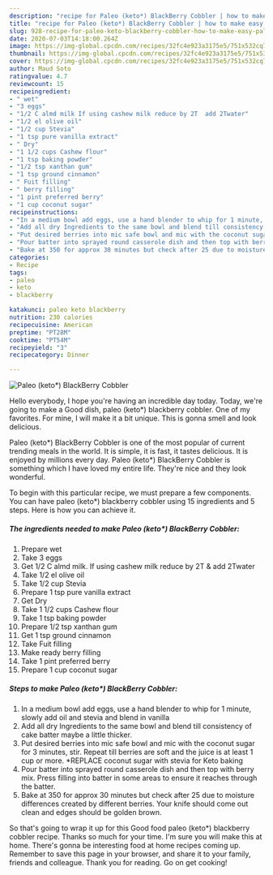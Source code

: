 ```yaml
---
description: "recipe for Paleo (keto*) BlackBerry Cobbler | how to make easy Paleo (keto*) BlackBerry Cobbler"
title: "recipe for Paleo (keto*) BlackBerry Cobbler | how to make easy Paleo (keto*) BlackBerry Cobbler"
slug: 928-recipe-for-paleo-keto-blackberry-cobbler-how-to-make-easy-paleo-keto-blackberry-cobbler
date: 2020-07-03T14:18:00.264Z
image: https://img-global.cpcdn.com/recipes/32fc4e923a3175e5/751x532cq70/paleo-keto-blackberry-cobbler-recipe-main-photo.jpg
thumbnail: https://img-global.cpcdn.com/recipes/32fc4e923a3175e5/751x532cq70/paleo-keto-blackberry-cobbler-recipe-main-photo.jpg
cover: https://img-global.cpcdn.com/recipes/32fc4e923a3175e5/751x532cq70/paleo-keto-blackberry-cobbler-recipe-main-photo.jpg
author: Maud Soto
ratingvalue: 4.7
reviewcount: 15
recipeingredient:
- " wet"
- "3 eggs"
- "1/2 C almd milk If using cashew milk reduce by 2T  add 2Twater"
- "1/2 el olive oil"
- "1/2 cup Stevia"
- "1 tsp pure vanilla extract"
- " Dry"
- "1 1/2 cups Cashew flour"
- "1 tsp baking powder"
- "1/2 tsp xanthan gum"
- "1 tsp ground cinnamon"
- " Fuit filling"
- " berry filling"
- "1 pint preferred berry"
- "1 cup coconut sugar"
recipeinstructions:
- "In a medium bowl add eggs, use a hand blender to whip for 1 minute, slowly add oil and stevia and blend in vanilla"
- "Add all dry Ingredients to the same bowl and blend till consistency of cake batter maybe a little thicker."
- "Put desired berries into mic safe bowl and mic with the coconut sugar for 3 minutes, stir. Repeat till berries are soft and the juice is at least 1 cup or more. *REPLACE coconut sugar with stevia for Keto baking"
- "Pour batter into sprayed round casserole dish and then top with berry mix. Press filling into batter in some areas to ensure it reaches through the batter."
- "Bake at 350 for approx 30 minutes but check after 25 due to moisture differences created by different berries. Your knife should come out clean and edges should be golden brown."
categories:
- Recipe
tags:
- paleo
- keto
- blackberry

katakunci: paleo keto blackberry 
nutrition: 230 calories
recipecuisine: American
preptime: "PT28M"
cooktime: "PT54M"
recipeyield: "3"
recipecategory: Dinner

---
```



![Paleo (keto*) BlackBerry Cobbler](https://img-global.cpcdn.com/recipes/32fc4e923a3175e5/751x532cq70/paleo-keto-blackberry-cobbler-recipe-main-photo.jpg)

Hello everybody, I hope you're having an incredible day today. Today, we're going to make a Good dish, paleo (keto*) blackberry cobbler. One of my favorites. For mine, I will make it a bit unique. This is gonna smell and look delicious.



Paleo (keto*) BlackBerry Cobbler is one of the most popular of current trending meals in the world. It is simple, it is fast, it tastes delicious. It is enjoyed by millions every day. Paleo (keto*) BlackBerry Cobbler is something which I have loved my entire life. They're nice and they look wonderful.


To begin with this particular recipe, we must prepare a few components. You can have paleo (keto*) blackberry cobbler using 15 ingredients and 5 steps. Here is how you can achieve it.

<!--inarticleads1-->

##### The ingredients needed to make Paleo (keto*) BlackBerry Cobbler:

1. Prepare  wet
1. Take 3 eggs
1. Get 1/2 C almd milk. If using cashew milk reduce by 2T &amp; add 2Twater
1. Take 1/2 el olive oil
1. Take 1/2 cup Stevia
1. Prepare 1 tsp pure vanilla extract
1. Get  Dry
1. Take 1 1/2 cups Cashew flour
1. Take 1 tsp baking powder
1. Prepare 1/2 tsp xanthan gum
1. Get 1 tsp ground cinnamon
1. Take  Fuit filling
1. Make ready  berry filling
1. Take 1 pint preferred berry
1. Prepare 1 cup coconut sugar




<!--inarticleads2-->

##### Steps to make Paleo (keto*) BlackBerry Cobbler:

1. In a medium bowl add eggs, use a hand blender to whip for 1 minute, slowly add oil and stevia and blend in vanilla
1. Add all dry Ingredients to the same bowl and blend till consistency of cake batter maybe a little thicker.
1. Put desired berries into mic safe bowl and mic with the coconut sugar for 3 minutes, stir. Repeat till berries are soft and the juice is at least 1 cup or more. *REPLACE coconut sugar with stevia for Keto baking
1. Pour batter into sprayed round casserole dish and then top with berry mix. Press filling into batter in some areas to ensure it reaches through the batter.
1. Bake at 350 for approx 30 minutes but check after 25 due to moisture differences created by different berries. Your knife should come out clean and edges should be golden brown.




So that's going to wrap it up for this Good food paleo (keto*) blackberry cobbler recipe. Thanks so much for your time. I'm sure you will make this at home. There's gonna be interesting food at home recipes coming up. Remember to save this page in your browser, and share it to your family, friends and colleague. Thank you for reading. Go on get cooking!
